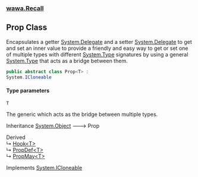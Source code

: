 ### [wawa.Recall](wawa.Recall.md 'wawa.Recall')

## Prop<T> Class

Encapsulates a getter [System.Delegate](https://docs.microsoft.com/en-us/dotnet/api/System.Delegate 'System.Delegate') and a setter [System.Delegate](https://docs.microsoft.com/en-us/dotnet/api/System.Delegate 'System.Delegate') to get and set an inner value to provide a friendly and easy way to get or set one of multiple types with different [System.Type](https://docs.microsoft.com/en-us/dotnet/api/System.Type 'System.Type') signatures by using a general [System.Type](https://docs.microsoft.com/en-us/dotnet/api/System.Type 'System.Type') that acts as a bridge between them.

```csharp
public abstract class Prop<T> :
System.ICloneable
```
#### Type parameters

<a name='wawa.Recall.Prop_T_.T'></a>

`T`

The generic which acts as the bridge between multiple types.

Inheritance [System.Object](https://docs.microsoft.com/en-us/dotnet/api/System.Object 'System.Object') &#129106; Prop<T>

Derived  
&#8627; [Hook&lt;T&gt;](Hook{T}.md 'wawa.Recall.Hook<T>')  
&#8627; [PropDef&lt;T&gt;](PropDef{T}.md 'wawa.Recall.PropDef<T>')  
&#8627; [PropMay&lt;T&gt;](PropMay{T}.md 'wawa.Recall.PropMay<T>')

Implements [System.ICloneable](https://docs.microsoft.com/en-us/dotnet/api/System.ICloneable 'System.ICloneable')